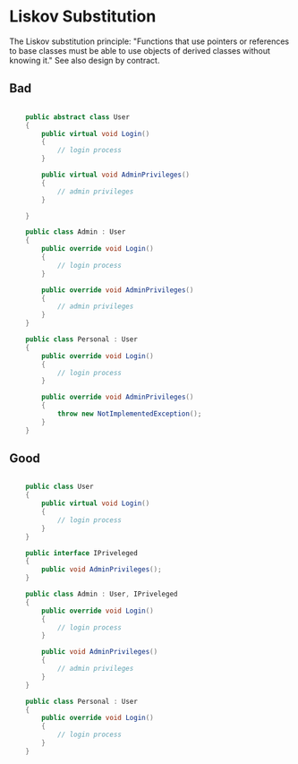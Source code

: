 # Liskov Substitution
The Liskov substitution principle: "Functions that use pointers or references to base classes must be able to use objects of derived classes without knowing it." See also design by contract.

## Bad

```cs

    public abstract class User
    {
        public virtual void Login()
        {
            // login process
        }

        public virtual void AdminPrivileges()
        {
            // admin privileges
        }

    }

    public class Admin : User
    {
        public override void Login()
        {
            // login process
        }

        public override void AdminPrivileges()
        {
            // admin privileges
        }
    }

    public class Personal : User
    {
        public override void Login()
        {
            // login process
        }

        public override void AdminPrivileges()
        {
            throw new NotImplementedException();
        }
    }

```


## Good

```cs

    public class User
    {
        public virtual void Login()
        {
            // login process
        }
    }

    public interface IPriveleged
    {
        public void AdminPrivileges();
    }

    public class Admin : User, IPriveleged
    {
        public override void Login()
        {
            // login process
        }

        public void AdminPrivileges()
        {
            // admin privileges
        }
    }

    public class Personal : User
    {
        public override void Login()
        {
            // login process
        }
    }

```